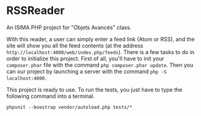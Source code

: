 # RSSReader

An ISIMA PHP project for "Objets Avancés" class.

With this reader, a user can simply enter a feed link (Atom or RSS), and the site will show you all the feed contents (at the address `http://localhost:4000/web/index.php/feeds`).
There is a few tasks to do in order to initialize this project.
First of all, you'll have to init your `composer.phar` file with the command `php composer.phar update`. Then you can our project by launching a server with the command `php -S localhost:4000`.


This project is ready to use. To run the tests, you just have to type the following command into a terminal.

```console
phpunit --boostrap vendor/autoload.php tests/*
```

